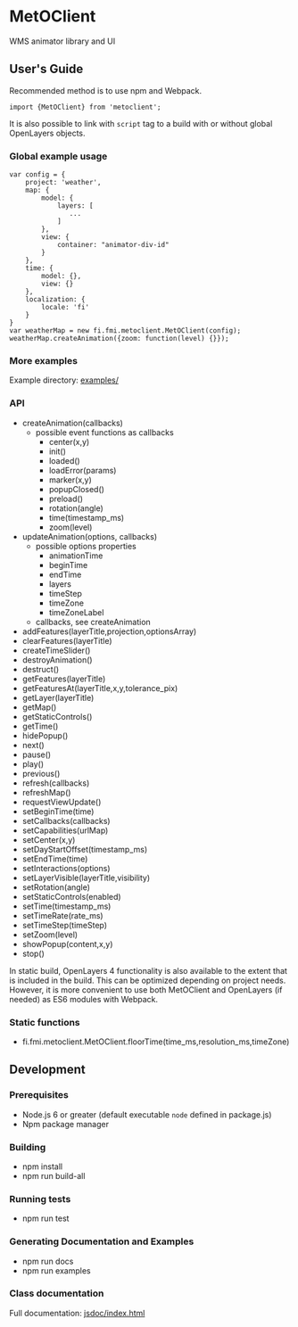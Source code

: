 # MetOClient

WMS animator library and UI

## User's Guide

Recommended method is to use npm and Webpack.

    import {MetOClient} from 'metoclient';

It is also possible to link with `script` tag to a build with or without global OpenLayers objects.

### Global example usage

    var config = {
        project: 'weather',                
        map: {
            model: {
                layers: [
                   ...
                ]
            },
            view: {
                container: "animator-div-id"
            }
        },
        time: {
            model: {},
            view: {}
        },
        localization: {
            locale: 'fi'
        }
    }
    var weatherMap = new fi.fmi.metoclient.MetOClient(config);
    weatherMap.createAnimation({zoom: function(level) {}});

### More examples

Example directory: [examples/](examples/)

### API

* createAnimation(callbacks)
    * possible event functions as callbacks
        * center(x,y)
        * init()
        * loaded()
        * loadError(params)
        * marker(x,y)
        * popupClosed()
        * preload()
        * rotation(angle)
        * time(timestamp_ms)
        * zoom(level)
* updateAnimation(options, callbacks)
    * possible options properties
        * animationTime
        * beginTime
        * endTime
        * layers
        * timeStep
        * timeZone
        * timeZoneLabel
    * callbacks, see createAnimation     
* addFeatures(layerTitle,projection,optionsArray)        
* clearFeatures(layerTitle)
* createTimeSlider()        
* destroyAnimation()
* destruct()
* getFeatures(layerTitle)        
* getFeaturesAt(layerTitle,x,y,tolerance_pix)        
* getLayer(layerTitle)        
* getMap()        
* getStaticControls()
* getTime()
* hidePopup()
* next()
* pause()
* play()
* previous()
* refresh(callbacks)
* refreshMap()
* requestViewUpdate()
* setBeginTime(time)
* setCallbacks(callbacks)
* setCapabilities(urlMap)
* setCenter(x,y)
* setDayStartOffset(timestamp_ms)
* setEndTime(time)
* setInteractions(options)
* setLayerVisible(layerTitle,visibility)
* setRotation(angle)
* setStaticControls(enabled)
* setTime(timestamp_ms)
* setTimeRate(rate_ms)
* setTimeStep(timeStep)
* setZoom(level)
* showPopup(content,x,y)
* stop()

In static build, OpenLayers 4 functionality is also available to the extent that is included in the build. This can be optimized depending on project needs. However, it is more convenient to use both MetOClient and OpenLayers (if needed) as ES6 modules with Webpack.

### Static functions

* fi.fmi.metoclient.MetOClient.floorTime(time_ms,resolution_ms,timeZone)

## Development

### Prerequisites

* Node.js 6 or greater (default executable `node` defined in package.js)
* Npm package manager

### Building

* npm install
* npm run build-all

### Running tests

* npm run test

### Generating Documentation and Examples

* npm run docs
* npm run examples

### Class documentation

Full documentation: [jsdoc/index.html](https://rawgit.com/fmidev/metoclient/master/jsdoc/index.html)
